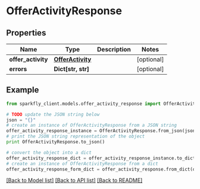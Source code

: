 # OfferActivityResponse


## Properties
Name | Type | Description | Notes
------------ | ------------- | ------------- | -------------
**offer_activity** | [**OfferActivity**](OfferActivity.md) |  | [optional] 
**errors** | **Dict[str, str]** |  | [optional] 

## Example

```python
from sparkfly_client.models.offer_activity_response import OfferActivityResponse

# TODO update the JSON string below
json = "{}"
# create an instance of OfferActivityResponse from a JSON string
offer_activity_response_instance = OfferActivityResponse.from_json(json)
# print the JSON string representation of the object
print OfferActivityResponse.to_json()

# convert the object into a dict
offer_activity_response_dict = offer_activity_response_instance.to_dict()
# create an instance of OfferActivityResponse from a dict
offer_activity_response_form_dict = offer_activity_response.from_dict(offer_activity_response_dict)
```
[[Back to Model list]](../README.md#documentation-for-models) [[Back to API list]](../README.md#documentation-for-api-endpoints) [[Back to README]](../README.md)


